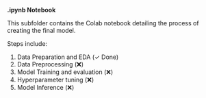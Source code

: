 **.ipynb Notebook**

This subfolder contains the Colab notebook detailing the process of creating the final model.

Steps include:

1. Data Preparation and EDA  (✓ Done)
2. Data Preprocessing  (❌)
3. Model Training and evaluation  (❌)
4. Hyperparameter tuning  (❌)
5. Model Inference  (❌)
